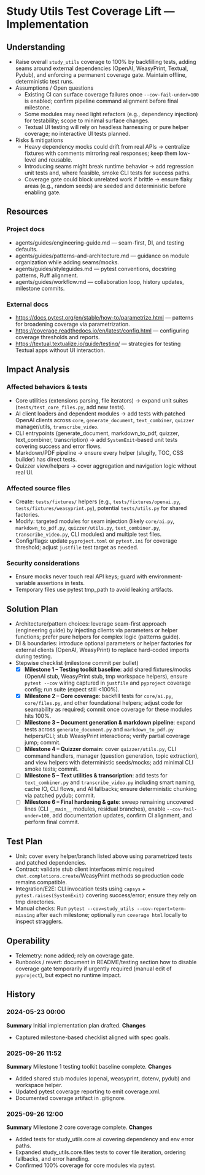 # Study Utils Test Coverage Lift — Implementation

## Understanding
- Raise overall `study_utils` coverage to 100% by backfilling tests, adding seams around external dependencies (OpenAI, WeasyPrint, Textual, Pydub), and enforcing a permanent coverage gate. Maintain offline, deterministic test runs.
- Assumptions / Open questions
  - Existing CI can surface coverage failures once `--cov-fail-under=100` is enabled; confirm pipeline command alignment before final milestone.
  - Some modules may need light refactors (e.g., dependency injection) for testability; scope to minimal surface changes.
  - Textual UI testing will rely on headless harnessing or pure helper coverage; no interactive UI tests planned.
- Risks & mitigations
  - Heavy dependency mocks could drift from real APIs → centralize fixtures with comments mirroring real responses; keep them low-level and reusable.
  - Introducing seams might break runtime behavior → add regression unit tests and, where feasible, smoke CLI tests for success paths.
  - Coverage gate could block unrelated work if brittle → ensure flaky areas (e.g., random seeds) are seeded and deterministic before enabling gate.

## Resources
### Project docs
- agents/guides/engineering-guide.md — seam-first, DI, and testing defaults.
- agents/guides/patterns-and-architecture.md — guidance on module organization while adding seams/mocks.
- agents/guides/styleguides.md — pytest conventions, docstring patterns, Ruff alignment.
- agents/guides/workflow.md — collaboration loop, history updates, milestone commits.
### External docs
- https://docs.pytest.org/en/stable/how-to/parametrize.html — patterns for broadening coverage via parametrization.
- https://coverage.readthedocs.io/en/latest/config.html — configuring coverage thresholds and reports.
- https://textual.textualize.io/guide/testing/ — strategies for testing Textual apps without UI interaction.

## Impact Analysis
### Affected behaviors & tests
- Core utilities (extensions parsing, file iterators) → expand unit suites (`tests/test_core_files.py`, add new tests).
- AI client loaders and dependent modules → add tests with patched OpenAI clients across `core`, `generate_document`, `text_combiner`, `quizzer` manager/utils, `transcribe_video`.
- CLI entrypoints (generate_document, markdown_to_pdf, quizzer, text_combiner, transcription) → add `SystemExit`-based unit tests covering success and error flows.
- Markdown/PDF pipeline → ensure every helper (slugify, TOC, CSS builder) has direct tests.
- Quizzer view/helpers → cover aggregation and navigation logic without real UI.
### Affected source files
- Create: `tests/fixtures/` helpers (e.g., `tests/fixtures/openai.py`, `tests/fixtures/weasyprint.py`), potential `tests/utils.py` for shared factories.
- Modify: targeted modules for seam injection (likely `core/ai.py`, `markdown_to_pdf.py`, `quizzer/utils.py`, `text_combiner.py`, `transcribe_video.py`, CLI modules) and multiple test files.
- Config/flags: update `pyproject.toml` or `pytest.ini` for coverage threshold; adjust `justfile` test target as needed.
### Security considerations
- Ensure mocks never touch real API keys; guard with environment-variable assertions in tests.
- Temporary files use pytest tmp_path to avoid leaking artifacts.

## Solution Plan
- Architecture/pattern choices: leverage seam-first approach (engineering guide) by injecting clients via parameters or helper functions; prefer pure helpers for complex logic (patterns guide).
- DI & boundaries: introduce optional parameters or helper factories for external clients (OpenAI, WeasyPrint) to replace hard-coded imports during testing.
- Stepwise checklist (milestone commit per bullet)
  - [x] **Milestone 1 – Testing toolkit baseline**: add shared fixtures/mocks (OpenAI stub, WeasyPrint stub, tmp workspace helpers), ensure `pytest --cov` wiring captured in `justfile` and `pyproject` coverage config; run suite (expect still <100%).
  - [x] **Milestone 2 – Core coverage**: backfill tests for `core/ai.py`, `core/files.py`, and other foundational helpers; adjust code for seamability as required; commit once coverage for these modules hits 100%.
  - [ ] **Milestone 3 – Document generation & markdown pipeline**: expand tests across `generate_document.py` and `markdown_to_pdf.py` helpers/CLI; stub WeasyPrint interactions; verify partial coverage jump; commit.
  - [ ] **Milestone 4 – Quizzer domain**: cover `quizzer/utils.py`, CLI command handlers, manager (question generation, topic extraction), and view helpers with deterministic seeds/mocks; add minimal CLI smoke tests; commit.
  - [ ] **Milestone 5 – Text utilities & transcription**: add tests for `text_combiner.py` and `transcribe_video.py` including smart naming, cache IO, CLI flows, and AI fallbacks; ensure deterministic chunking via patched pydub; commit.
  - [ ] **Milestone 6 – Final hardening & gate**: sweep remaining uncovered lines (CLI `__main__` modules, residual branches), enable `--cov-fail-under=100`, add documentation updates, confirm CI alignment, and perform final commit.

## Test Plan
- Unit: cover every helper/branch listed above using parametrized tests and patched dependencies.
- Contract: validate stub client interfaces mimic required `chat.completions.create`/WeasyPrint methods so production code remains compatible.
- Integration/E2E: CLI invocation tests using `capsys` + `pytest.raises(SystemExit)` covering success/error; ensure they rely on tmp directories.
- Manual checks: Run `pytest --cov=study_utils --cov-report=term-missing` after each milestone; optionally run `coverage html` locally to inspect stragglers.

## Operability
- Telemetry: none added; rely on coverage gate.
- Runbooks / revert: document in README/testing section how to disable coverage gate temporarily if urgently required (manual edit of `pyproject`), but expect no runtime impact.

## History
### 2024-05-23 00:00
**Summary**
Initial implementation plan drafted.
**Changes**
- Captured milestone-based checklist aligned with spec goals.

### 2025-09-26 11:52
**Summary**
Milestone 1 testing toolkit baseline complete.
**Changes**
- Added shared stub modules (openai, weasyprint, dotenv, pydub) and workspace helper.
- Updated pytest coverage reporting to emit coverage.xml.
- Documented coverage artifact in .gitignore.

### 2025-09-26 12:00
**Summary**
Milestone 2 core coverage complete.
**Changes**
- Added tests for study_utils.core.ai covering dependency and env error paths.
- Expanded study_utils.core.files tests to cover file iteration, ordering fallbacks, and error handling.
- Confirmed 100% coverage for core modules via pytest.
